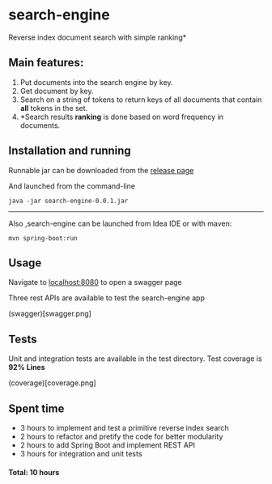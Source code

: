# search-engine

Reverse index document search with simple ranking*

## Main features:


1. Put documents into the search engine by key.
2. Get document by key.
3. Search on a string of tokens to return keys of all documents that contain **all** tokens in the set.
4. \*Search results **ranking** is done based on word frequency in documents.


## Installation and running

Runnable jar can be downloaded from the [release page](https://github.com/archie-swif/search-engine/releases)

And launched from the command-line

```java -jar search-engine-0.0.1.jar```


---

Also ,search-engine can be launched from Idea IDE or with maven:

```mvn spring-boot:run```

## Usage

Navigate to [localhost:8080](http://localhost:8080) to open a swagger page

Three rest APIs are available to test the search-engine app

(swagger)[swagger.png]

## Tests

Unit and integration tests are available in the test directory.
Test coverage is **92% Lines**

(coverage)[coverage.png]

## Spent time

* 3 hours to implement and test a primitive reverse index search
* 2 hours to refactor and pretify the code for better modularity
* 2 hours to add Spring Boot and implement REST API
* 3 hours for integration and unit tests

#### Total: **10 hours**

